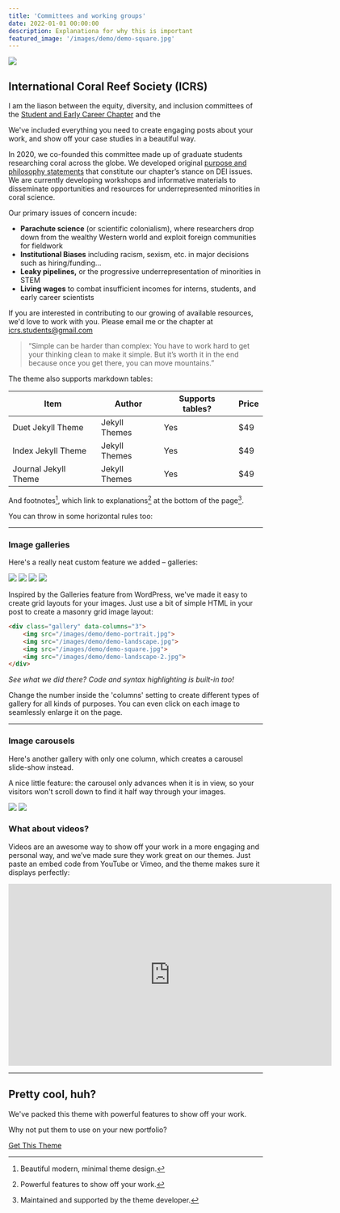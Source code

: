 ```yaml
---
title: 'Committees and working groups'
date: 2022-01-01 00:00:00
description: Explanationa for why this is important
featured_image: '/images/demo/demo-square.jpg'
---
```


![](/images/demo/demo-landscape.jpg)

## International Coral Reef Society (ICRS) 

I am the liason between the equity, diversity, and inclusion committees of the [Student and Early Career Chapter](https://www.coralreefstudents.org/)
and the 

We've included everything you need to create engaging posts about your work, and show off your case studies in a beautiful way.

In 2020, we co-founded this committee made up of graduate students researching coral across the globe. We developed original [purpose and philosophy 
statements](https://www.coralreefstudents.org/edi) that constitute our chapter’s stance on DEI issues. We are currently developing workshops and 
informative materials to disseminate opportunities and resources for underrepresented minorities in coral science.

Our primary issues of concern incude:

* **Parachute science** (or scientific colonialism), where researchers drop down from the wealthy Western world and exploit foreign communities for fieldwork
* **Institutional Biases** including racism, sexism, etc. in major decisions such as hiring/funding...
* **Leaky pipelines,** or the progressive underrepresentation of minorities in STEM
* **Living wages** to combat insufficient incomes for interns, students, and early career scientists


If you are interested in contributing to our growing of available resources, we'd love to work with you. Please email me or the chapter at icrs.students@gmail.com

> “Simple can be harder than complex: You have to work hard to get your thinking clean to make it simple. But it’s worth it in the end because once you get there, you can move mountains.”

The theme also supports markdown tables:

| Item                 | Author        | Supports tables? | Price |
|----------------------|---------------|------------------|-------|
| Duet Jekyll Theme    | Jekyll Themes | Yes              | $49   |
| Index Jekyll Theme   | Jekyll Themes | Yes              | $49   |
| Journal Jekyll Theme | Jekyll Themes | Yes              | $49   |

And footnotes[^1], which link to explanations[^2] at the bottom of the page[^3].

[^1]: Beautiful modern, minimal theme design.
[^2]: Powerful features to show off your work.
[^3]: Maintained and supported by the theme developer.

You can throw in some horizontal rules too:

---

### Image galleries

Here's a really neat custom feature we added – galleries:

<div class="gallery" data-columns="3">
	<img src="/images/demo/demo-portrait.jpg">
	<img src="/images/demo/demo-landscape.jpg">
	<img src="/images/demo/demo-square.jpg">
	<img src="/images/demo/demo-landscape-2.jpg">
</div>

Inspired by the Galleries feature from WordPress, we've made it easy to create grid layouts for your images. Just use a bit of simple HTML in your post to create a masonry grid image layout:

```html
<div class="gallery" data-columns="3">
    <img src="/images/demo/demo-portrait.jpg">
    <img src="/images/demo/demo-landscape.jpg">
    <img src="/images/demo/demo-square.jpg">
    <img src="/images/demo/demo-landscape-2.jpg">
</div>
```

*See what we did there? Code and syntax highlighting is built-in too!*

Change the number inside the 'columns' setting to create different types of gallery for all kinds of purposes. You can even click on each image to seamlessly enlarge it on the page.

---

### Image carousels

Here's another gallery with only one column, which creates a carousel slide-show instead.

A nice little feature: the carousel only advances when it is in view, so your visitors won't scroll down to find it half way through your images.

<div class="gallery" data-columns="1">
	<img src="/images/demo/demo-landscape.jpg">
	<img src="/images/demo/demo-landscape-2.jpg">
</div>

### What about videos?

Videos are an awesome way to show off your work in a more engaging and personal way, and we’ve made sure they work great on our themes. Just paste an embed code from YouTube or Vimeo, and the theme makes sure it displays perfectly:

<iframe src="https://player.vimeo.com/video/148003889" width="640" height="360" frameborder="0" allowfullscreen></iframe>

---

## Pretty cool, huh?

We've packed this theme with powerful features to show off your work.

Why not put them to use on your new portfolio?

<a href="https://jekyllthemes.io/theme/personal-website-jekyll-theme" class="button button--large">Get This Theme</a>
